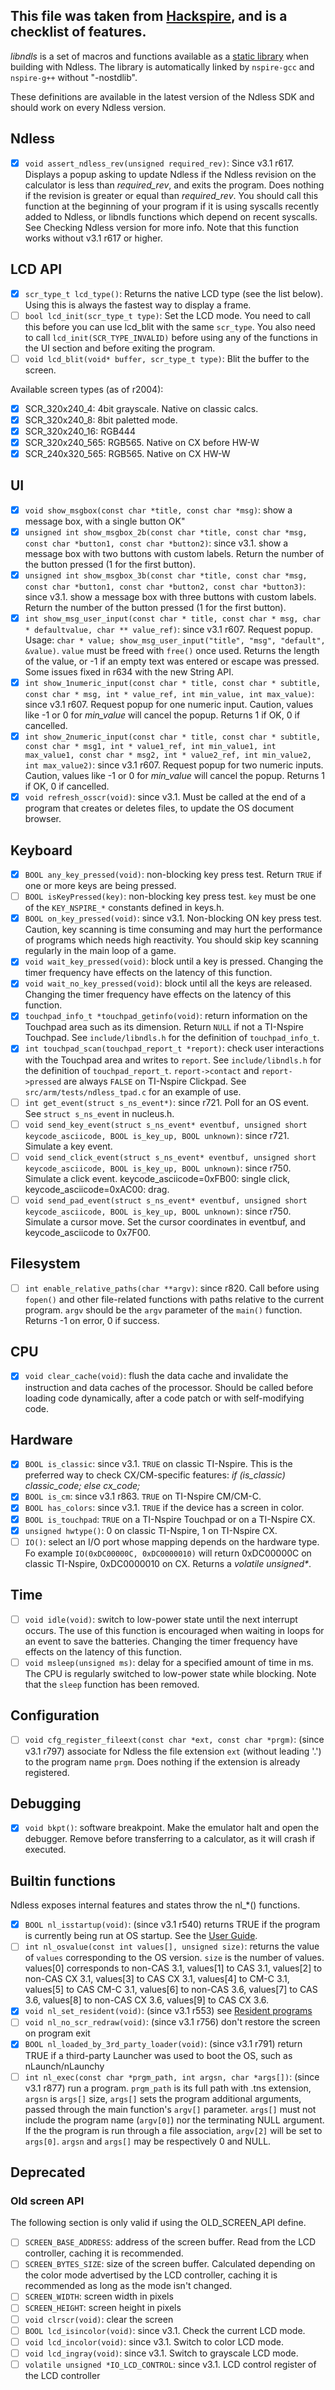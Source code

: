 ## This file was taken from [Hackspire], and is a checklist of features.

*libndls* is a set of macros and functions available as a [static
library](https://en.wikipedia.org/wiki/Static_library) when building
with Ndless. The library is automatically linked by `nspire-gcc` and
`nspire-g++` without "-nostdlib".

These definitions are available in the latest version of the Ndless SDK
and should work on every Ndless version.

## Ndless

- [x] `void assert_ndless_rev(unsigned required_rev)`: Since v3.1 r617.
    Displays a popup asking to update Ndless if the Ndless revision on
    the calculator is less than *required\_rev*, and exits the program.
    Does nothing if the revision is greater or equal than
    *required\_rev*. You should call this function at the beginning of
    your program if it is using syscalls recently added to Ndless, or
    libndls functions which depend on recent syscalls. See Checking
    Ndless
    version
    for more info. Note that this function works without v3.1 r617 or
    higher.

## LCD API

- [x] `scr_type_t lcd_type()`: Returns the native LCD type (see the list
    below). Using this is always the fastest way to display a frame.
- [ ] `bool lcd_init(scr_type_t type)`: Set the LCD mode. You need to call
    this before you can use lcd\_blit with the same `scr_type`. You also
    need to call `lcd_init(SCR_TYPE_INVALID)` before using any of the
    functions in the UI section and before exiting the program.
- [ ] `void lcd_blit(void* buffer, scr_type_t type)`: Blit the buffer to
    the screen.

Available screen types (as of r2004):

- [x] SCR\_320x240\_4: 4bit grayscale. Native on classic calcs.
- [x] SCR\_320x240\_8: 8bit paletted mode.
- [x] SCR\_320x240\_16: RGB444
- [x] SCR\_320x240\_565: RGB565. Native on CX before HW-W
- [x] SCR\_240x320\_565: RGB565. Native on CX HW-W

## UI

- [x] `void show_msgbox(const char *title, const char *msg)`: show a
    message box, with a single button OK"
- [x] `unsigned int show_msgbox_2b(const char *title, const char *msg,
    const char *button1, const char *button2)`: since v3.1. show a
    message box with two buttons with custom labels. Return the number
    of the button pressed (1 for the first button).
- [x] `unsigned int show_msgbox_3b(const char *title, const char *msg,
    const char *button1, const char *button2, const char *button3)`:
    since v3.1. show a message box with three buttons with custom
    labels. Return the number of the button pressed (1 for the first
    button).
- [x] `int show_msg_user_input(const char * title, const char * msg, char * defaultvalue, char ** value_ref)`:
    since v3.1 r607. Request popup.
    Usage: `char * value; show_msg_user_input("title", "msg", "default", &value)`.
    `value` must be freed with `free()` once used. Returns the
    length of the value, or -1 if an empty text was entered or escape
    was pressed. Some issues fixed in r634 with the new String API.
- [x] `int show_1numeric_input(const char * title, const char * subtitle,
    const char * msg, int * value_ref, int min_value, int max_value)`:
    since v3.1 r607. Request popup for one numeric input. Caution,
    values like -1 or 0 for *min\_value* will cancel the popup. Returns
    1 if OK, 0 if cancelled.
- [x] `int show_2numeric_input(const char * title, const char * subtitle,
    const char * msg1, int * value1_ref, int min_value1, int max_value1,
    const char * msg2, int * value2_ref, int min_value2, int
    max_value2)`: since v3.1 r607. Request popup for two numeric inputs.
    Caution, values like -1 or 0 for *min\_value* will cancel the popup.
    Returns 1 if OK, 0 if cancelled.
- [x] `void refresh_osscr(void)`: since v3.1. Must be called at the end of
    a program that creates or deletes files, to update the OS document
    browser.

## Keyboard

- [x] `BOOL any_key_pressed(void)`: non-blocking key press test. Return
    `TRUE` if one or more keys are being pressed.
- [ ] `BOOL isKeyPressed(key)`: non-blocking key press test. `key` must be
    one of the `KEY_NSPIRE_*` constants defined in keys.h.
- [x] `BOOL on_key_pressed(void)`: since v3.1. Non-blocking ON key press
    test. Caution, key scanning is time consuming and may hurt the
    performance of programs which needs high reactivity. You should skip
    key scanning regularly in the main loop of a game.
- [x] `void wait_key_pressed(void)`: block until a key is pressed.
    Changing the timer frequency have effects on the latency of this
    function.
- [x] `void wait_no_key_pressed(void)`: block until all the keys are
    released. Changing the timer frequency have effects on the latency
    of this function.
- [x] `touchpad_info_t *touchpad_getinfo(void)`: return information on the
    Touchpad area such as its dimension. Return `NULL` if not a
    TI-Nspire Touchpad. See `include/libndls.h` for the definition of
    `touchpad_info_t`.
- [x] `int touchpad_scan(touchpad_report_t *report)`: check user
    interactions with the Touchpad area and writes to `report`. See
    `include/libndls.h` for the definition of `touchpad_report_t`.
    `report->contact` and `report->pressed` are always `FALSE` on
    TI-Nspire Clickpad. See `src/arm/tests/ndless_tpad.c` for an example
    of use.
- [ ] `int get_event(struct s_ns_event*)`: since r721. Poll for an OS
    event. See `struct s_ns_event` in nucleus.h.
- [ ] `void send_key_event(struct s_ns_event* eventbuf, unsigned short
    keycode_asciicode, BOOL is_key_up, BOOL unknown)`: since r721.
    Simulate a key event.
- [ ] `void send_click_event(struct s_ns_event* eventbuf, unsigned short
    keycode_asciicode, BOOL is_key_up, BOOL unknown)`: since r750.
    Simulate a click event. keycode\_asciicode=0xFB00: single click,
    keycode\_asciicode=0xAC00: drag.
- [ ] `void send_pad_event(struct s_ns_event* eventbuf, unsigned short
    keycode_asciicode, BOOL is_key_up, BOOL unknown)`: since r750.
    Simulate a cursor move. Set the cursor coordinates in eventbuf, and
    keycode\_asciicode to 0x7F00.

## Filesystem

- [ ] `int enable_relative_paths(char **argv)`: since r820. Call before using
`fopen()` and other file-related functions with paths relative to the
current program. `argv` should be the `argv` parameter of the `main()`
function. Returns -1 on error, 0 if success.

## CPU

- [x] `void clear_cache(void)`: flush the data cache and invalidate the
    instruction and data caches of the processor. Should be called
    before loading code dynamically, after a code patch or with
    self-modifying code.

## Hardware

- [x] `BOOL is_classic`: since v3.1. `TRUE` on classic TI-Nspire. This is
    the preferred way to check CX/CM-specific features: *if
    (is\_classic) classic\_code; else cx\_code;*
- [x] `BOOL is_cm`: since v3.1 r863. `TRUE` on TI-Nspire CM/CM-C.
- [x] `BOOL has_colors`: since v3.1. `TRUE` if the device has a screen in
    color.
- [x] `BOOL is_touchpad`: `TRUE` on a TI-Nspire Touchpad or on a TI-Nspire
    CX.
- [x] `unsigned hwtype()`: 0 on classic TI-Nspire, 1 on TI-Nspire CX.
- [ ] `IO()`: select an I/O port whose mapping depends on the hardware
    type. Fo example `IO(0xDC00000C, 0xDC0000010)` will return
    0xDC00000C on classic TI-Nspire, 0xDC0000010 on CX. Returns a
    *volatile unsigned\**.

## Time

- [ ] `void idle(void)`: switch to low-power state until the next
    interrupt occurs. The use of this function is encouraged when
    waiting in loops for an event to save the batteries. Changing the
    timer frequency have effects on the latency of this function.
- [ ] `void msleep(unsigned ms)`: delay for a specified amount of time in
    ms. The CPU is regularly switched to low-power state while blocking.
    Note that the `sleep` function has been removed.

## Configuration

- [ ] `void cfg_register_fileext(const char *ext, const char *prgm)`:
    (since v3.1 r797) associate for Ndless the file extension `ext`
    (without leading '.') to the program name `prgm`. Does nothing if
    the extension is already registered.

## Debugging

- [x] `void bkpt()`: software breakpoint. Make the emulator halt and open
    the debugger. Remove before transferring to a calculator, as it will
    crash if executed.

## Builtin functions

Ndless exposes internal features and states throw the nl\_\*()
functions.

- [x] `BOOL nl_isstartup(void)`: (since v3.1 r540) returns TRUE if the
    program is currently being run at OS startup. See the [User
    Guide](http://ndlessly.wordpress.com/ndless-user-guide/#startup).
- [ ] `int nl_osvalue(const int values[], unsigned size)`: returns the
    value of `values` corresponding to the OS version. `size` is the
    number of values. values\[0\] corresponds to non-CAS 3.1,
    values\[1\] to CAS 3.1, values\[2\] to non-CAS CX 3.1, values\[3\]
    to CAS CX 3.1, values\[4\] to CM-C 3.1, values\[5\] to CAS CM-C 3.1,
    values\[6\] to non-CAS 3.6, values\[7\] to CAS 3.6, values\[8\] to
    non-CAS CX 3.6, values\[9\] to CAS CX 3.6.
- [x] `void nl_set_resident(void)`: (since v3.1 r553) see [Resident
    programs]
- [ ] `void nl_no_scr_redraw(void)`: (since v3.1 r756) don't restore the
    screen on program exit
- [x] `BOOL nl_loaded_by_3rd_party_loader(void)`: (since v3.1 r791) return
    TRUE if a third-party Launcher was used to boot the OS, such as
    nLaunch/nLaunchy
- [ ] `int nl_exec(const char *prgm_path, int argsn, char *args[])`:
    (since v3.1 r877) run a program. `prgm_path` is its full path with
    .tns extension, `argsn` is `args[]` size, `args[]` sets the program
    additional arguments, passed through the main function's `argv[]`
    parameter. `args[]` must not include the program name (`argv[0]`)
    nor the terminating NULL argument. If the the program is run through
    a file association, `argv[2]` will be set to `args[0]`. `argsn` and
    `args[]` may be respectively 0 and NULL.

## Deprecated

### Old screen API

The following section is only valid if using the OLD\_SCREEN\_API
define.

- [ ] `SCREEN_BASE_ADDRESS`: address of the screen buffer. Read from the
    LCD controller, caching it is recommended.
- [ ] `SCREEN_BYTES_SIZE`: size of the screen buffer. Calculated depending
    on the color mode advertised by the LCD controller, caching it is
    recommended as long as the mode isn't changed.
- [ ] `SCREEN_WIDTH`: screen width in pixels
- [ ] `SCREEN_HEIGHT`: screen height in pixels
- [ ] `void clrscr(void)`: clear the screen
- [ ] `BOOL lcd_isincolor(void)`: since v3.1. Check the current LCD mode.
- [ ] `void lcd_incolor(void)`: since v3.1. Switch to color LCD mode.
- [ ] `void lcd_ingray(void)`: since v3.1. Switch to grayscale LCD mode.
- [ ] `volatile unsigned *IO_LCD_CONTROL`: since v3.1. LCD control
    register of the LCD controller

[Hackspire]: https://hackspire.org/index.php/Libndls
[Resident programs]: https://hackspire.org/index.php/Ndless_features_and_limitations#Resident_programs
